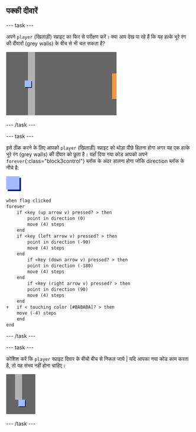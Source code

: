 ## पक्की दीवारें

--- task ---

अपने `player` (खिलाड़ी) स्प्राइट का फिर से परीक्षण करें। क्या आप देख पा रहे हैं कि यह हल्के भूरे रंग की दीवारों (grey walls) के बीच से भी चल सकता है?

![screenshot](images/world-walls.png)

--- /task ---

--- task ---

इसे ठीक करने के लिए आपको `player` (खिलाड़ी) स्प्राइट को थोड़ा पीछे हिलना होगा अगर यह एक हल्के भूरे रंग (grey walls) की दीवार को छूता है। यहाँ दिया गया कोड आपको अपने `forever`{:class="block3control"} ब्लॉक के अंदर डालना होगा जोकि direction ब्लॉक के नीचे है:

![player](images/player.png)

```blocks3
when flag clicked
forever
    if <key (up arrow v) pressed? > then
        point in direction (0)
        move (4) steps
    end
    if <key (left arrow v) pressed? > then
        point in direction (-90)
        move (4) steps
    end
        if <key (down arrow v) pressed? > then
        point in direction (-180)
        move (4) steps
    end
        if <key (right arrow v) pressed? > then
        point in direction (90)
        move (4) steps
    end
+   if < touching color [#BABABA]? > then
    move (-4) steps
    end
end
```

--- /task ---

--- task ---

कोशिश करें कि `player` स्प्राइट दिवार के बीचो बीच से निकल जाये | यदि आपका नया कोड काम करता है, तो यह संभव नहीं होना चाहिए।

![screenshot](images/world-walls-test.png)

--- /task ---